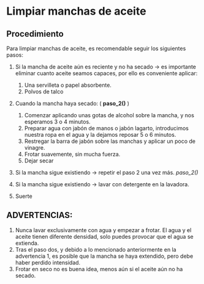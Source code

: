 # Limpiar manchas de aceite

## Procedimiento

Para limpiar manchas de aceite, es recomendable seguir los siguientes pasos:

1. Si la mancha de aceite aún es reciente y no ha secado -> es importante eliminar cuanto aceite seamos capaces, por ello
es conveniente aplicar:
   1. Una servilleta o papel absorbente.
   2. Polvos de talco

2. Cuando la mancha haya secado: ( **paso_2()** )
   1. Comenzar aplicando unas gotas de alcohol sobre la mancha, y nos esperamos 3 o 4 minutos.
   2. Preparar agua con jabón de manos o jabón lagarto, introducimos nuestra ropa en el agua y la dejamos reposar 5 o 6 minutos.
   3. Restregar la barra de jabón sobre las manchas y aplicar un poco de vinagre.
   4. Frotar suavemente, sin mucha fuerza.
   5. Dejar secar
3. Si la mancha sigue existiendo -> repetir el paso 2 una vez más. *paso_2()* 
4. Si la mancha sigue existiendo -> lavar con detergente en la lavadora.
5. Suerte


## ADVERTENCIAS: 

1) Nunca lavar exclusivamente con agua y empezar a frotar. El agua y el aceite tienen diferente densidad, solo puedes provocar 
que el agua se extienda.
2) Tras el paso dos, y debido a lo mencionado anteriormente en la advertencia 1, es posible que la mancha se haya extendido, pero
debe haber perdido intensidad.
3) Frotar en seco no es buena idea, menos aún si el aceite aún no ha secado.
